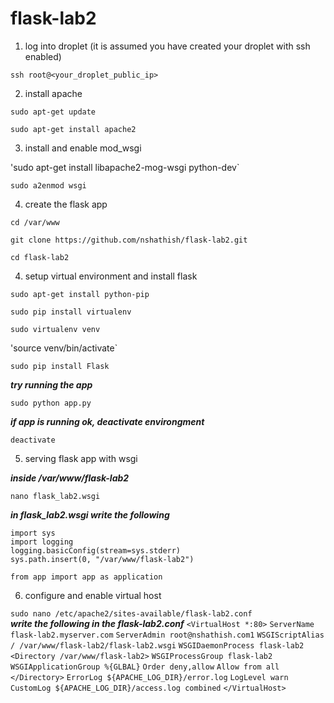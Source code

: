 # flask-lab2
1. log into droplet (it is assumed you have created your droplet with ssh enabled)

  `ssh root@<your_droplet_public_ip>`
  
2. install apache

  `sudo apt-get update`
  
  `sudo apt-get install apache2`
  
3. install and enable mod_wsgi
  
  'sudo apt-get install libapache2-mog-wsgi python-dev`
  
  `sudo a2enmod wsgi`
  
4. create the flask app

  `cd /var/www`

  `git clone https://github.com/nshathish/flask-lab2.git`

  `cd flask-lab2`

4. setup virtual environment and install flask

  `sudo apt-get install python-pip`
  
  `sudo pip install virtualenv`
  
  `sudo virtualenv venv`
  
  'source venv/bin/activate`
  
  `sudo pip install Flask`
  
  **_try running the app_**
  
  `sudo python app.py`

  **_if app is running ok, deactivate environgment_**
  
  `deactivate`
  
5. serving flask app with wsgi

  **_inside /var/www/flask-lab2_**
  
  `nano flask_lab2.wsgi`
  
  **_in flask_lab2.wsgi write the following_**
  
  `import sys`  
  `import logging`  
  `logging.basicConfig(stream=sys.stderr)`  
  `sys.path.insert(0, "/var/www/flask-lab2")`  
  
  `from app import app as application` 
  
6. configure and enable virtual host

  `sudo nano /etc/apache2/sites-available/flask-lab2.conf`  
  **_write the following in the flask-lab2.conf_**
  `<VirtualHost *:80>`
      `ServerName flask-lab2.myserver.com`
      `ServerAdmin root@nshathish.com1`
      `WSGIScriptAlias / /var/www/flask-lab2/flask-lab2.wsgi`
      `WSGIDaemonProcess flask-lab2`
      `<Directory /var/www/flask-lab2>`
          `WSGIProcessGroup flask-lab2`
          `WSGIApplicationGroup %{GLBAL}`
          `Order deny,allow`
          `Allow from all`
      `</Directory>`
      `ErrorLog ${APACHE_LOG_DIR}/error.log`
      `LogLevel warn`
      `CustomLog ${APACHE_LOG_DIR}/access.log combined`
  `</VirtualHost>`
      
      
